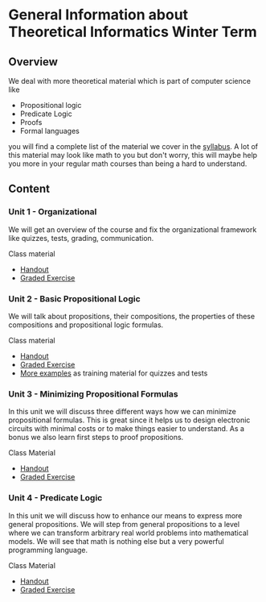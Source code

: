 # General Information about Theoretical Informatics Winter Term
## Overview
We deal with more theoretical material which is part of computer science like 

- Propositional logic
- Predicate Logic
- Proofs
- Formal languages

you will find a complete list of the material we cover in the [syllabus](Syllabus.md). A lot of this material may look like math to you but don't worry, this will maybe help you more in your regular math courses than being a hard to understand.

## Content
### Unit 1 - Organizational
We will get an overview of the course and fix the organizational framework like quizzes, tests, grading, communication.

Class material

- [Handout](Unit01_Organizational/OrganizationalAndOverviewHandout.pdf)
- [Graded Exercise](https://github.com/if-05-22-loal/if.05.22-coding-assignment1)

### Unit 2 - Basic Propositional Logic
We will talk about propositions, their compositions, the properties of these compositions and propositional logic formulas.

Class material
- [Handout](Unit02_BasicPropositionalLogic/Presentation/02_PropositionalLogicBasics_lecture.pdf)
- [Graded Exercise](Unit02_BasicPropositionalLogic/Exercises/Exercise2.pdf)
- [More examples](Unit02_BasicPropositionalLogic/Exercises/Exercise2MoreExamples/Exercise2MoreExamples.pdf) as training material for quizzes and tests

### Unit 3 - Minimizing Propositional Formulas
In this unit we will discuss three different ways how we can minimize propositional formulas. This is great since it helps us to design electronic circuits with minimal costs or to make things easier to understand. As a bonus we also learn first steps to proof propositions.

Class Material
- [Handout](Unit03_MinimizingFormulas/Presentation/03_MinimizingFormulas_lecture.pdf)
- [Graded Exercise](./Unit03_MinimizingFormulas/Exercise3.pdf)

### Unit 4 - Predicate Logic
In this unit we will discuss how to enhance our means to express more general propositions. We will step from general propositions to a level where we can transform arbitrary real world problems into mathematical models. We will see that math is nothing else but a very powerful programming language.

Class Material
- [Handout](./Unit04_PredicateLogic/Presentation/05_PredicateLogic_lecture.pdf)
- [Graded Exercise](./Unit04_PredicateLogic/Exercises/Exercise4.pdf)
